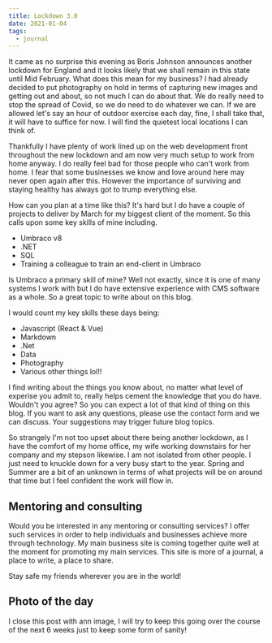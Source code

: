 ```yaml
---
title: Lockdown 3.0
date: 2021-01-04
tags:
  - journal
---
```


It came as no surprise this evening as Boris Johnson announces another lockdown for England and it looks likely that we shall remain in this state until Mid February. What does this mean for my business? I had already decided to put photography on hold in terms of capturing new images and getting out and about, so not much I can do about that. We do really need to stop the spread of Covid, so we do need to do whatever we can. If we are allowed let's say an hour of outdoor exercise each day, fine, I shall take that, it will have to suffice for now. I will find the quietest local locations I can think of.

Thankfully I have plenty of work lined up on the web development front throughout the new lockdown and am now very much setup to work from home anyway. I do really feel bad for those people who can't work from home. I fear that some businesses we know and love around here may never open again after this. However the importance of surviving and staying healthy has always got to trump everything else.

How can you plan at a time like this? It's hard but I do have a couple of projects to deliver by March for my biggest client of the moment. So this calls upon some key skills of mine including.

- Umbraco v8
- .NET
- SQL
- Training a colleague to train an end-client in Umbraco

Is Umbraco a primary skill of mine? Well not exactly, since it is one of many systems I work with but I do have extensive experience with CMS software as a whole. So a great topic to write about on this blog.

I would count my key skills these days being:

- Javascript (React & Vue)
- Markdown
- .Net
- Data
- Photography
- Various other things lol!!

I find writing about the things you know about, no matter what level of experise you admit to, really helps cement the knowledge that you do have. Wouldn't you agree? So you can expect a lot of that kind of thing on this blog. If you want to ask any questions, please use the contact form and we can discuss. Your suggestions may trigger future blog topics.

So strangely I'm not too upset about there being another lockdown, as I have the comfort of my home office, my wife working downstairs for her company and my stepson likewise. I am not isolated from other people. I just need to knuckle down for a very busy start to the year. Spring and Summer are a bit of an unknown in terms of what projects will be on around that time but I feel confident the work will flow in.

## Mentoring and consulting

Would you be interested in any mentoring or consulting services? I offer such services in order to help individuals and businesses achieve more through technology. My main business site is coming together quite well at the moment for promoting my main services. This site is more of a journal, a place to write, a place to share.

Stay safe my friends wherever you are in the world!

## Photo of the day

I close this post with ann image, I will try to keep this going over the course of the next 6 weeks just to keep some form of sanity!

